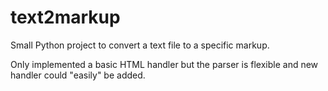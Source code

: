 text2markup
===========

Small Python project to convert a text file to a specific markup.

Only implemented a basic HTML handler but the parser is flexible and new
handler could "easily" be added.

